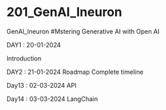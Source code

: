 # 201_GenAI_Ineuron
GenAI_Ineuron
#Mstering Generative AI with Open AI

DAY1 : 20-01-2024

Introduction


DAY2 : 21-01-2024 
Roadmap
Complete timeline

Day13 : 02-03-2024
API

Day14 : 03-03-2024
LangChain
